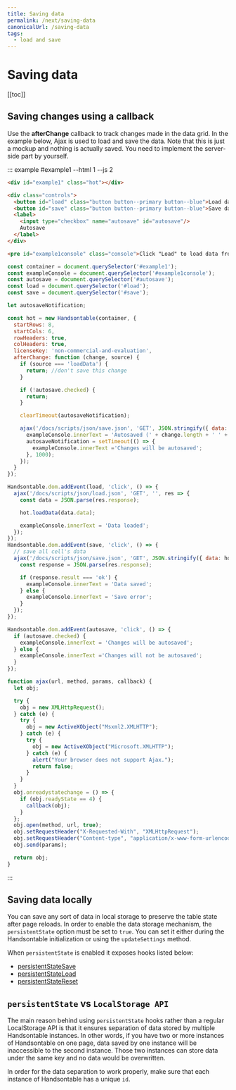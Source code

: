 ```yaml
---
title: Saving data
permalink: /next/saving-data
canonicalUrl: /saving-data
tags:
  - load and save
---
```


# Saving data

[[toc]]

## Saving changes using a callback

Use the **afterChange** callback to track changes made in the data grid. In the example below, Ajax is used to load and save the data. Note that this is just a mockup and nothing is actually saved. You need to implement the server-side part by yourself.


::: example #example1 --html 1 --js 2
```html
<div id="example1" class="hot"></div>

<div class="controls">
  <button id="load" class="button button--primary button--blue">Load data</button>&nbsp;
  <button id="save" class="button button--primary button--blue">Save data</button>
  <label>
    <input type="checkbox" name="autosave" id="autosave"/>
    Autosave
  </label>
</div>

<pre id="example1console" class="console">Click "Load" to load data from server</pre>

```
```js
const container = document.querySelector('#example1');
const exampleConsole = document.querySelector('#example1console');
const autosave = document.querySelector('#autosave');
const load = document.querySelector('#load');
const save = document.querySelector('#save');

let autosaveNotification;

const hot = new Handsontable(container, {
  startRows: 8,
  startCols: 6,
  rowHeaders: true,
  colHeaders: true,
  licenseKey: 'non-commercial-and-evaluation',
  afterChange: function (change, source) {
    if (source === 'loadData') {
      return; //don't save this change
    }

    if (!autosave.checked) {
      return;
    }

    clearTimeout(autosaveNotification);

    ajax('/docs/scripts/json/save.json', 'GET', JSON.stringify({ data: change }), data => {
      exampleConsole.innerText = 'Autosaved (' + change.length + ' ' + 'cell' + (change.length > 1 ? 's' : '') + ')';
      autosaveNotification = setTimeout(() => {
        exampleConsole.innerText ='Changes will be autosaved';
      }, 1000);
    });
  }
});

Handsontable.dom.addEvent(load, 'click', () => {
  ajax('/docs/scripts/json/load.json', 'GET', '', res => {
    const data = JSON.parse(res.response);

    hot.loadData(data.data);

    exampleConsole.innerText = 'Data loaded';
  });
});
Handsontable.dom.addEvent(save, 'click', () => {
  // save all cell's data
  ajax('/docs/scripts/json/save.json', 'GET', JSON.stringify({ data: hot.getData() }), res => {
    const response = JSON.parse(res.response);

    if (response.result === 'ok') {
      exampleConsole.innerText = 'Data saved';
    } else {
      exampleConsole.innerText = 'Save error';
    }
  });
});

Handsontable.dom.addEvent(autosave, 'click', () => {
  if (autosave.checked) {
    exampleConsole.innerText = 'Changes will be autosaved';
  } else {
    exampleConsole.innerText ='Changes will not be autosaved';
  }
});

function ajax(url, method, params, callback) {
  let obj;

  try {
    obj = new XMLHttpRequest();
  } catch (e) {
    try {
      obj = new ActiveXObject("Msxml2.XMLHTTP");
    } catch (e) {
      try {
        obj = new ActiveXObject("Microsoft.XMLHTTP");
      } catch (e) {
        alert("Your browser does not support Ajax.");
        return false;
      }
    }
  }
  obj.onreadystatechange = () => {
    if (obj.readyState == 4) {
      callback(obj);
    }
  };
  obj.open(method, url, true);
  obj.setRequestHeader("X-Requested-With", "XMLHttpRequest");
  obj.setRequestHeader("Content-type", "application/x-www-form-urlencoded");
  obj.send(params);

  return obj;
}
```
:::

## Saving data locally

You can save any sort of data in local storage to preserve the table state after page reloads. In order to enable the data storage mechanism, the `persistentState` option must be set to `true`. You can set it either during the Handsontable initialization or using the `updateSettings` method.

When `persistentState` is enabled it exposes hooks listed below:

* [persistentStateSave](@/api/pluginHooks.md#persistentstatesave)
* [persistentStateLoad](@/api/pluginHooks.md#persistentstateload)
* [persistentStateReset](@/api/pluginHooks.md#persistentstatereset)

## `persistentState` vs `LocalStorage API`

The main reason behind using `persistentState` hooks rather than a regular LocalStorage API is that it ensures separation of data stored by multiple Handsontable instances. In other words, if you have two or more instances of Handsontable on one page, data saved by one instance will be inaccessible to the second instance. Those two instances can store data under the same key and no data would be overwritten.

In order for the data separation to work properly, make sure that each instance of Handsontable has a unique `id`.

